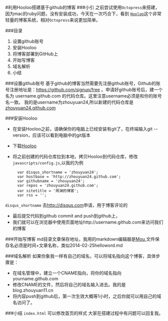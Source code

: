#利用Hooloo搭建基于github的博客
###小引
 之前尝试使用`Octopress`来搭建，因为mac的ruby问题，没有安装成功，今天在一次巧合下，看到 [`Hooloo`](https://github.com/sneezry/Hooloo)这个非常轻量的博客系统，相对`Octopress`来说更加简单。
 
 
 
###目录
 1. 设置github账号
 2. 安装Hooloo
 3. 将博客部署到GitHub上
 4. 开始写博客
 5. 域名解析
 6. 小结
 
 
###设置github账号
 基于github的博客当然需要先注册github账号，Github的账号注册地址是：<https://github.com/signup/free> 。申请好github账号后，建一个名为 username.github.com 的代码仓库。这里注意username必须是和你的账号名一致。 我的是username为zhouyuan24,所以新建的代码仓库是[zhouyuan24.github.com](https://github.com/zhouyuan24/zhouyuan24.github.com)
 
###安装Hooloo
* 在安装Hooloo之前，请确保你的电脑上已经安装有git了，在终端输入git --version，应该可以看到电脑中的git版本
* 下载[Hooloo](https://github.com/sneezry/Hooloo/archive/master.zip)
* 将之前创建的代码仓库拉到本地，拷贝Hooloo到代码仓库，修改 `javascripts/config.js`,以我的为例   
		
		var disqus_shortname = 'zhouyuan24';
	    var hostbase = 'http://zhouyuan24.github.com';
		var githubname = 'zhouyuan24';
		var repos = 'zhouyuan24.github.com';
		var sitetitle = '周渊的博客';
		var rss = '';	
`disqus_shortname` 去<http://disqus.com>申请，用于博客评论的

* 最后提交代码到github commit and push到github上，
* 我们就可以在浏览器中使用页面地址http://username.github.com来访问我们的博客


###开始写博客
md目录文章保存地址，我用的markdown编辑器是[Mou](http://mouapp.com/),文件保存名必须是时间+文章名称，类似2014-02-25helloword.md 

###域名解析
如果你象我一样有自己的域名，可以将域名指向这个博客，具体步骤是：

* 在域名管理中，建立一个CNAME指向，将你的域名指向 yourname.github.com
* 修改CNAME的文件，然后将自己的域名输入进去。我的是blog.zhouyuan11.cn
* 将内容push到github后，第一次生效大概等1小时，之后你就可以用自己的域名访问了。

###小结
`index.html` 可以修改首页的样式
 大家在搭建过程中有问题可以回复我。
 

